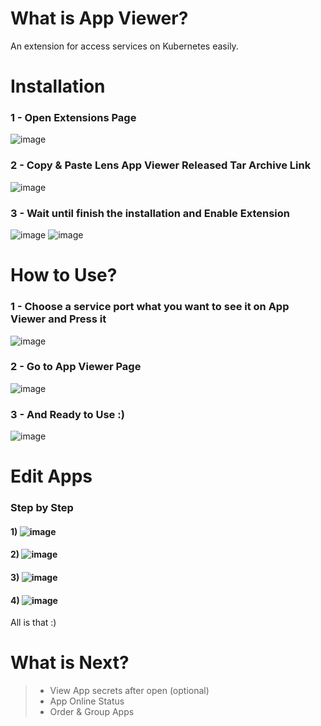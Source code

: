 # What is App Viewer?
An extension for access services on Kubernetes easily.

# Installation
### 1 - Open Extensions Page
![image](https://user-images.githubusercontent.com/28162520/132977527-9b5736a3-9fcf-4929-ac7e-859c7d658591.png)
### 2 - Copy & Paste Lens App Viewer Released Tar Archive Link
![image](https://user-images.githubusercontent.com/28162520/132977575-73ecf1eb-b09f-4f53-94e7-e74c3286ad54.png)
### 3 - Wait until finish the installation and Enable Extension
![image](https://user-images.githubusercontent.com/28162520/132977592-f98d636b-a234-4904-8931-745f8ab1ed7c.png)
![image](https://user-images.githubusercontent.com/28162520/132977603-7154ef04-3672-47a1-a6eb-b96456cf85ee.png)

# How to Use?
### 1 - Choose a service port what you want to see it on App Viewer and Press it
![image](https://user-images.githubusercontent.com/28162520/132977667-e8913552-ad8c-498e-852d-a05837f1d5c5.png)
### 2 - Go to App Viewer Page
![image](https://user-images.githubusercontent.com/28162520/132977689-27d46850-e0a2-4f49-aa04-cdb3128e9241.png)
### 3 - And Ready to Use :)
![image](https://user-images.githubusercontent.com/28162520/132977694-b9032317-ef81-4003-afe5-0d14287535c5.png)

# Edit Apps
### Step by Step
#### 1) ![image](https://user-images.githubusercontent.com/28162520/132977760-3202f3ce-882a-4666-b73e-f2d5406dea28.png)
#### 2) ![image](https://user-images.githubusercontent.com/28162520/132977762-064bc975-40b5-4f09-9de4-4b29278fc076.png)
#### 3) ![image](https://user-images.githubusercontent.com/28162520/132977768-e6af46b1-2ffd-4e3e-9221-eb41a68cec35.png)
#### 4) ![image](https://user-images.githubusercontent.com/28162520/132977779-133b9356-8b39-4966-8609-f8f53471f4fc.png)

All is that :)

# What is Next?
> - View App secrets after open (optional)
> - App Online Status
> - Order & Group Apps
